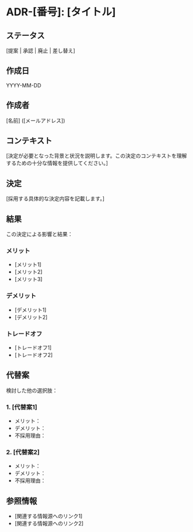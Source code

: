 # ADR-[番号]: [タイトル]

## ステータス
[提案 | 承認 | 廃止 | 差し替え]

## 作成日
YYYY-MM-DD

## 作成者
[名前] ([メールアドレス])

## コンテキスト
[決定が必要となった背景と状況を説明します。この決定のコンテキストを理解するための十分な情報を提供してください。]

## 決定
[採用する具体的な決定内容を記載します。]

## 結果
この決定による影響と結果：

### メリット
- [メリット1]
- [メリット2]
- [メリット3]

### デメリット
- [デメリット1]
- [デメリット2]

### トレードオフ
- [トレードオフ1]
- [トレードオフ2]

## 代替案
検討した他の選択肢：

### 1. [代替案1]
- メリット：
- デメリット：
- 不採用理由：

### 2. [代替案2]
- メリット：
- デメリット：
- 不採用理由：

## 参照情報
- [関連する情報源へのリンク1]
- [関連する情報源へのリンク2]